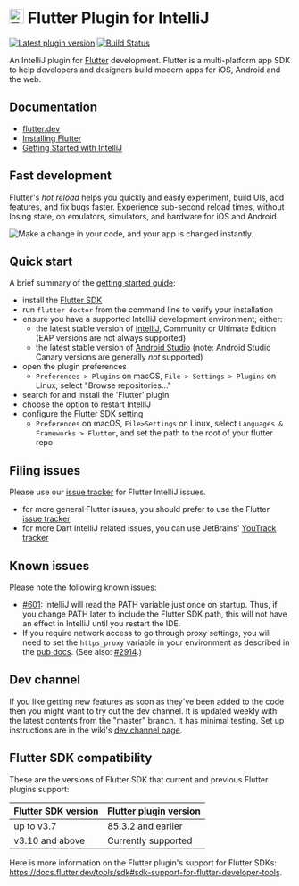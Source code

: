 # <img src="https://raw.githubusercontent.com/dart-lang/site-shared/refs/heads/main/src/_assets/image/flutter/icon/64.png" alt="Flutter" width="26" height="26"/> Flutter Plugin for IntelliJ

[![Latest plugin version](https://img.shields.io/jetbrains/plugin/v/9212)](https://plugins.jetbrains.com/plugin/9212-flutter)
[![Build Status](https://github.com/flutter/flutter-intellij/workflows/presubmit/badge.svg)](https://github.com/flutter/flutter-intellij/actions?query=branch%3Amaster+workflow%3Apresubmit)

An IntelliJ plugin for [Flutter](https://flutter.dev/) development. Flutter is a multi-platform
app SDK to help developers and designers build modern apps for iOS, Android and the web.

## Documentation

- [flutter.dev](https://flutter.dev)
- [Installing Flutter](https://docs.flutter.dev/get-started/install)
- [Getting Started with IntelliJ](https://docs.flutter.dev/tools/android-studio)

## Fast development

Flutter's <em>hot reload</em> helps you quickly and easily experiment, build UIs, add features,
and fix bugs faster. Experience sub-second reload times, without losing state, on emulators,
simulators, and hardware for iOS and Android.

<img src="https://user-images.githubusercontent.com/919717/28131204-0f8c3cda-66ee-11e7-9428-6a0513eac75d.gif" alt="Make a change in your code, and your app is changed instantly.">

## Quick start

A brief summary of the [getting started guide](https://docs.flutter.dev/tools/android-studio):

- install the [Flutter SDK](https://docs.flutter.dev/get-started/install)
- run `flutter doctor` from the command line to verify your installation
- ensure you have a supported IntelliJ development environment; either:
    - the latest stable version of [IntelliJ](https://www.jetbrains.com/idea/download), Community or Ultimate Edition (EAP versions are not
      always supported)
    - the latest stable version of [Android Studio](https://developer.android.com/studio) (note: Android Studio Canary versions are
      generally _not_ supported)
- open the plugin preferences
    - `Preferences > Plugins` on macOS, `File > Settings > Plugins` on Linux, select "Browse repositories…"
- search for and install the 'Flutter' plugin
- choose the option to restart IntelliJ
- configure the Flutter SDK setting
    - `Preferences` on macOS, `File>Settings` on Linux, select `Languages & Frameworks > Flutter`, and set
      the path to the root of your flutter repo

## Filing issues

Please use our [issue tracker](https://github.com/flutter/flutter-intellij/issues)
for Flutter IntelliJ issues.

- for more general Flutter issues, you should prefer to use the Flutter
  [issue tracker](https://github.com/flutter/flutter/issues)
- for more Dart IntelliJ related issues, you can use JetBrains'
  [YouTrack tracker](https://youtrack.jetbrains.com/issues?q=Subsystem:%20%7BLang.%20Dart%7D%20%20State:%20Unresolved)

## Known issues

Please note the following known issues:

- [#601](https://github.com/flutter/flutter-intellij/issues/601): IntelliJ will
  read the PATH variable just once on startup. Thus, if you change PATH later to
  include the Flutter SDK path, this will not have an effect in IntelliJ until you
  restart the IDE.
- If you require network access to go through proxy settings, you will need to set the
  `https_proxy` variable in your environment as described in the
  [pub docs](https://dart.dev/tools/pub/troubleshoot#pub-get-fails-from-behind-a-corporate-firewall).
  (See also: [#2914](https://github.com/flutter/flutter-intellij/issues/2914).)

## Dev channel

If you like getting new features as soon as they've been added to the code then you
might want to try out the dev channel. It is updated weekly with the latest contents
from the "master" branch. It has minimal testing. Set up instructions are in the wiki's
[dev channel page](./docs/Dev-Channel.md).

## Flutter SDK compatibility

These are the versions of Flutter SDK that current and previous Flutter plugins support:

| Flutter SDK version | Flutter plugin version |
|---------------------|------------------------|
| up to v3.7          | 85.3.2 and earlier     |
| v3.10 and above     | Currently supported    |

Here is more information on the Flutter plugin's support for Flutter
SDKs: https://docs.flutter.dev/tools/sdk#sdk-support-for-flutter-developer-tools.
